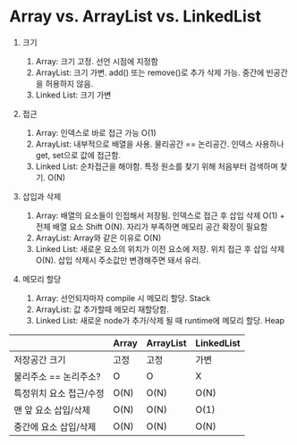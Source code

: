 # Array vs. ArrayList vs. LinkedList

1. 크기
    1. Array: 크기 고정. 선언 시점에 지정함
    2. ArrayList: 크기 가변. add() 또는 remove()로 추가 삭제 가능. 중간에 빈공간을 허용하지 않음.
    3. Linked List: 크기 가변
    
2. 접근
    1. Array: 인덱스로 바로 접근 가능 O(1)
    2. ArrayList: 내부적으로 배열을 사용. 물리공간 == 논리공간. 인덱스 사용하나 get, set으로 값에 접근함.
    3. Linked List: 순차접근을 해야함. 특정 원소를 찾기 위해 처음부터 검색하며 찾기. O(N)
    
3. 삽입과 삭제
    1. Array: 배열의 요소들이 인접해서 저장됨. 인덱스로 접근 후 삽입 삭제 O(1) + 전체 배열 요소 Shift O(N). 자리가 부족하면 메모리 공간 확장이 필요함
    2. ArrayList: Array와 같은 이유로 O(N)
    3. Linked List: 새로운 요소의 위치가 이전 요소에 저장. 위치 접근 후 삽입 삭제 O(N). 삽입 삭제시 주소값만 변경해주면 돼서 유리.
    
4. 메모리 할당
    1. Array: 선언되자마자 compile 시 메모리 할당. Stack
    2. ArrayList: 값 추가할때 메모리 재할당함.
    3. Linked List: 새로운 node가 추가/삭제 될 때 runtime에 메모리 할당. Heap

|  | Array | ArrayList | LinkedList |
| --- | --- | --- | --- |
| 저장공간 크기 | 고정 | 고정 | 가변 |
| 물리주소 == 논리주소? | O | O | X |
| 특정위치 요소 접근/수정 | O(N) | O(N) | O(N) |
| 맨 앞 요소 삽입/삭제 | O(N) | O(N) | O(1) |
| 중간에 요소 삽입/삭제 | O(N) | O(N) | O(N) |
